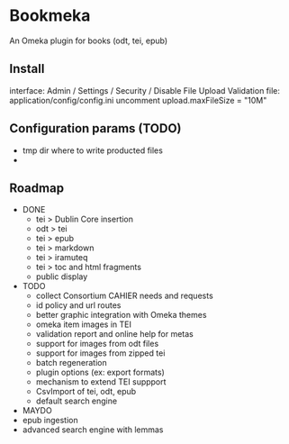 
# Bookmeka

An Omeka plugin for books (odt, tei, epub)

## Install

interface: Admin / Settings / Security / Disable File Upload Validation
file: application/config/config.ini uncomment upload.maxFileSize = "10M"

## Configuration params (TODO)

 * tmp dir where to write producted files
 * 

## Roadmap

 - DONE
   - tei > Dublin Core insertion
   - odt > tei
   - tei > epub
   - tei > markdown
   - tei > iramuteq
   - tei > toc and html fragments
   - public display
 - TODO
   - collect Consortium CAHIER needs and requests
   - id policy and url routes
   - better graphic integration with Omeka themes
   - omeka item images in TEI
   - validation report and online help for metas
   - support for images from odt files
   - support for images from zipped tei
   - batch regeneration
   - plugin options (ex: export formats) 
   - mechanism to extend TEI suppport
   - CsvImport of tei, odt, epub 
   - default search engine
  - MAYDO
   - epub ingestion
   - advanced search engine with lemmas


